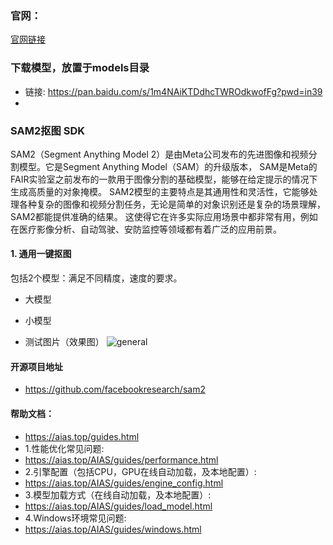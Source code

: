 ### 官网：
[官网链接](https://www.aias.top/)

### 下载模型，放置于models目录
- 链接: https://pan.baidu.com/s/1m4NAiKTDdhcTWROdkwofFg?pwd=in39
- 
### SAM2抠图 SDK
SAM2（‌Segment Anything Model 2）是由‌Meta公司发布的先进图像和视频分割模型。‌它是Segment Anything Model（SAM）的升级版本，
SAM是Meta的‌FAIR实验室之前发布的一款用于图像分割的基础模型，能够在给定提示的情况下生成高质量的对象掩模。‌
SAM2模型的主要特点是其通用性和灵活性，它能够处理各种复杂的图像和视频分割任务，无论是简单的对象识别还是复杂的场景理解，SAM2都能提供准确的结果。
这使得它在许多实际应用场景中都非常有用，例如在‌医疗影像分析、‌自动驾驶、‌安防监控等领域都有着广泛的应用前景。

#### 1. 通用一键抠图
包括2个模型：满足不同精度，速度的要求。
- 大模型
- 小模型

- 测试图片（效果图）
  ![general](https://aias-home.oss-cn-beijing.aliyuncs.com/assets/sam2.png)


#### 开源项目地址
- https://github.com/facebookresearch/sam2

#### 帮助文档：
- https://aias.top/guides.html
- 1.性能优化常见问题:
- https://aias.top/AIAS/guides/performance.html
- 2.引擎配置（包括CPU，GPU在线自动加载，及本地配置）:
- https://aias.top/AIAS/guides/engine_config.html
- 3.模型加载方式（在线自动加载，及本地配置）:
- https://aias.top/AIAS/guides/load_model.html
- 4.Windows环境常见问题:
- https://aias.top/AIAS/guides/windows.html